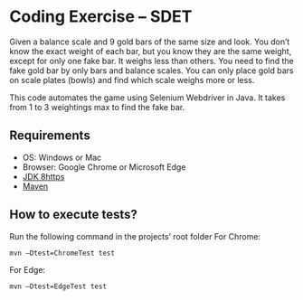 # Coding Exercise – SDET

Given a balance scale and 9 gold bars of the same size and look. You don’t know the exact weight of each bar, but you know they are the same weight, except for only one fake bar. It weighs less than others. You need to find the fake gold bar by only bars and balance scales. You can only place gold bars on scale plates (bowls) and find which scale weighs more or less.

This code automates the game using Selenium Webdriver in Java. It takes from 1 to 3 weightings max to find the fake bar.

## Requirements

* OS: Windows or Mac
* Browser: Google Chrome or Microsoft Edge
* [JDK 8https](//www.oracle.com/java/technologies/javase/javase-jdk8-downloads.html)
* [Maven](https://maven.apache.org/install.html)

## How to execute tests?

Run the following command in the projects’ root folder
For Chrome:
```
mvn –Dtest=ChromeTest test
```
For Edge:
```
mvn –Dtest=EdgeTest test
```
